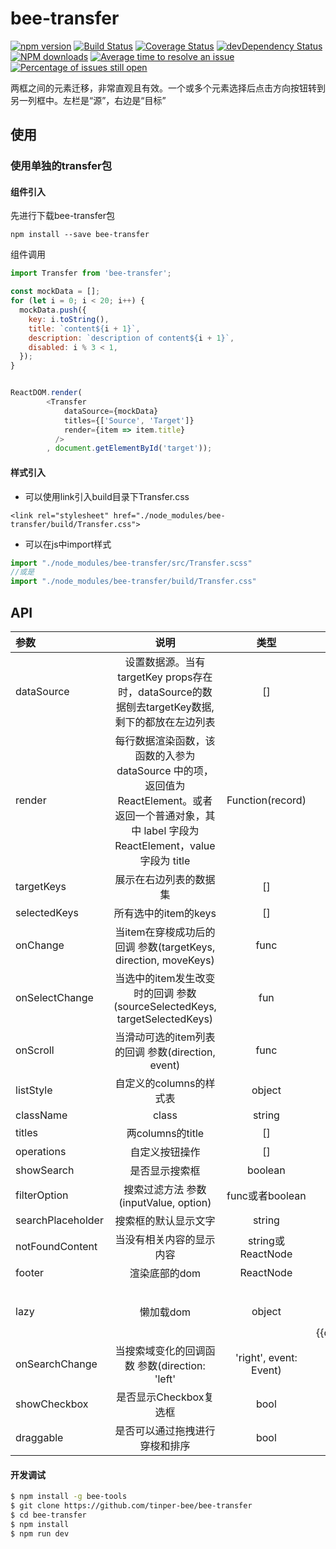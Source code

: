 # bee-transfer

[![npm version](https://img.shields.io/npm/v/bee-transfer.svg)](https://www.npmjs.com/package/bee-transfer)
[![Build Status](https://img.shields.io/travis/tinper-bee/bee-transfer/master.svg)](https://travis-ci.org/tinper-bee/bee-transfer)
[![Coverage Status](https://coveralls.io/repos/github/tinper-bee/bee-transfer/badge.svg?branch=master)](https://coveralls.io/github/tinper-bee/bee-transfer?branch=master)
[![devDependency Status](https://img.shields.io/david/dev/tinper-bee/bee-transfer.svg)](https://david-dm.org/tinper-bee/bee-transfer#info=devDependencies)
[![NPM downloads](http://img.shields.io/npm/dm/bee-transfer.svg?style=flat)](https://npmjs.org/package/bee-transfer)
[![Average time to resolve an issue](http://isitmaintained.com/badge/resolution/tinper-bee/bee-transfer.svg)](http://isitmaintained.com/project/tinper-bee/bee-transfer "Average time to resolve an issue")
[![Percentage of issues still open](http://isitmaintained.com/badge/open/tinper-bee/bee-transfer.svg)](http://isitmaintained.com/project/tinper-bee/bee-transfer "Percentage of issues still open")


两框之间的元素迁移，非常直观且有效。一个或多个元素选择后点击方向按钮转到另一列框中。左栏是“源”，右边是“目标”

## 使用

### 使用单独的transfer包
#### 组件引入
先进行下载bee-transfer包
```
npm install --save bee-transfer
```
组件调用
```js
import Transfer from 'bee-transfer';

const mockData = [];
for (let i = 0; i < 20; i++) {
  mockData.push({
    key: i.toString(),
    title: `content${i + 1}`,
    description: `description of content${i + 1}`,
    disabled: i % 3 < 1,
  });
}


ReactDOM.render(
        <Transfer
		    dataSource={mockData}
		    titles={['Source', 'Target']}
		    render={item => item.title}
		  />
        , document.getElementById('target'));
```
#### 样式引入
- 可以使用link引入build目录下Transfer.css
```
<link rel="stylesheet" href="./node_modules/bee-transfer/build/Transfer.css">
```
- 可以在js中import样式
```js
import "./node_modules/bee-transfer/src/Transfer.scss"
//或是
import "./node_modules/bee-transfer/build/Transfer.css"
```






## API

|参数|说明|类型|默认值|
|:--|:---:|:--:|---:|
|dataSource|设置数据源。当有targetKey props存在时，dataSource的数据刨去targetKey数据,剩下的都放在左边列表|[]|[]|
|render|每行数据渲染函数，该函数的入参为 dataSource 中的项，返回值为 ReactElement。或者返回一个普通对象，其中 label 字段为 ReactElement，value 字段为 title|Function(record)|-|
|targetKeys|展示在右边列表的数据集|[]|[]|
|selectedKeys|所有选中的item的keys|[]|[]|
|onChange|当item在穿梭成功后的回调 参数(targetKeys, direction, moveKeys)|func|-|
|onSelectChange| 当选中的item发生改变时的回调 参数(sourceSelectedKeys, targetSelectedKeys)|fun|-|
|onScroll| 当滑动可选的item列表的回调	参数(direction, event)|func|-|
|listStyle|自定义的columns的样式表|object	|-|
|className|class|string|''|''|
|titles|两columns的title|[]|-|
|operations|自定义按钮操作|[]|'>', '<'|
|showSearch|是否显示搜索框|boolean	|false|
|filterOption|搜索过滤方法	参数(inputValue, option)|func或者boolean	|-|
|searchPlaceholder|搜索框的默认显示文字|string|'Search'|
|notFoundContent|当没有相关内容的显示内容|string或ReactNode|	'Not Found'|
|footer|渲染底部的dom|ReactNode|-|
|lazy|懒加载dom|object|当tranfer放在bee-modal里 添加参数 lazy={{container:"modal"}}|
|onSearchChange|当搜索域变化的回调函数 参数(direction: 'left'|'right', event: Event)|func|-|
|showCheckbox|是否显示Checkbox复选框|bool|true|
|draggable|是否可以通过拖拽进行穿梭和排序|bool|false|


#### 开发调试

```sh
$ npm install -g bee-tools
$ git clone https://github.com/tinper-bee/bee-transfer
$ cd bee-transfer
$ npm install
$ npm run dev
```
